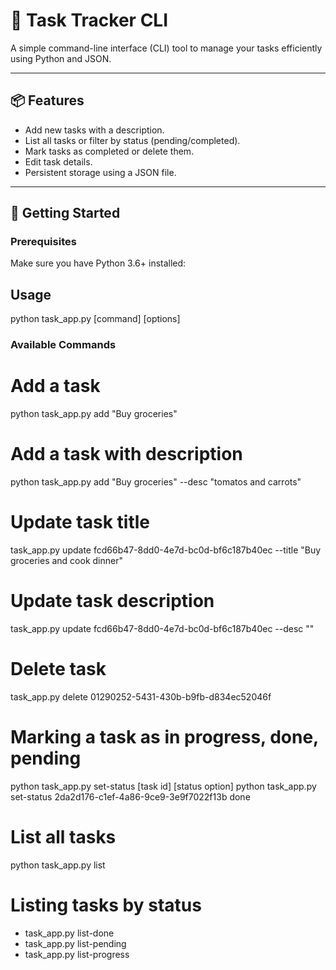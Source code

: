 # 📝 Task Tracker CLI

A simple command-line interface (CLI) tool to manage your tasks efficiently using Python and JSON.

---

## 📦 Features

- Add new tasks with a description.
- List all tasks or filter by status (pending/completed).
- Mark tasks as completed or delete them.
- Edit task details.
- Persistent storage using a JSON file.

---

## 🚀 Getting Started

### Prerequisites

Make sure you have Python 3.6+ installed:

## Usage
python task_app.py [command] [options]

### Available Commands
# Add a task
python task_app.py add "Buy groceries"
# Add a task with description
python task_app.py add "Buy groceries" --desc  "tomatos and carrots"

# Update task title
task_app.py update fcd66b47-8dd0-4e7d-bc0d-bf6c187b40ec --title "Buy groceries and cook dinner"

# Update task description
task_app.py update fcd66b47-8dd0-4e7d-bc0d-bf6c187b40ec --desc ""

# Delete task
task_app.py delete 01290252-5431-430b-b9fb-d834ec52046f

# Marking a task as in progress, done, pending
python task_app.py set-status [task id] [status option]
python task_app.py set-status 2da2d176-c1ef-4a86-9ce9-3e9f7022f13b done

# List all tasks
python task_app.py list

# Listing tasks by status
- task_app.py list-done
- task_app.py list-pending
- task_app.py list-progress



